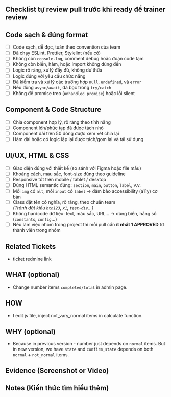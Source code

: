 ## Checklist tự review pull trước khi ready để trainer review

##  Code sạch & đúng format
- [ ] Code sạch, dễ đọc, tuân theo convention của team
- [ ] Đã chạy ESLint, Prettier, Stylelint (nếu có)
- [ ] Không còn `console.log`, comment debug hoặc đoạn code tạm
- [ ] Không còn biến, hàm, hoặc import không dùng đến
- [ ] Logic rõ ràng, xử lý đầy đủ, không dư thừa
- [ ] Logic đúng với yêu cầu chức năng
- [ ] Đã kiểm tra và xử lý các trường hợp `null`, `undefined`, và `error`
- [ ] Nếu dùng `async/await`, đã bọc trong `try/catch`
- [ ] Không để promise treo (`unhandled promise`) hoặc lỗi silent

## Component & Code Structure
- [ ] Chia component hợp lý, rõ ràng theo tính năng
- [ ] Component lớn/phức tạp đã được tách nhỏ
- [ ] Component dài trên 50 dòng được xem xét chia lại
- [ ] Hàm dài hoặc có logic lặp lại được tách/gom lại và tái sử dụng

## UI/UX, HTML & CSS
- [ ] Giao diện đúng với thiết kế (so sánh với Figma hoặc file mẫu)
- [ ] Khoảng cách, màu sắc, font-size đúng theo guideline
- [ ] Responsive tốt trên mobile / tablet / desktop
- [ ] Dùng HTML semantic đúng: `section`, `main`, `button`, `label`, v.v.
- [ ] Mỗi `img` có `alt`, mỗi `input` có `label` → đảm bảo accessibility (a11y) cơ bản
- [ ] Class đặt tên có nghĩa, rõ ràng, theo chuẩn team  
  _(Tránh đặt kiểu `btn123`, `x1`, `test-div`...)_
- [ ] Không hardcode dữ liệu: text, màu sắc, URL... → dùng biến, hằng số (`constants`, `config`...)
- [ ] Nếu làm việc nhóm trong project thì mỗi pull cần **ít nhất 1 APPROVED** từ thành viên trong nhóm

## Related Tickets
- ticket redmine link

## WHAT (optional)
- Change number items `completed/total` in admin page.

## HOW
- I edit js file, inject not_vary_normal items in calculate function.

## WHY (optional)
- Because in previous version - number just depends on `normal` items. But in new version, we have `state` and `confirm_state` depends on both `normal` + `not_normal` items.

## Evidence (Screenshot or Video)


## Notes (Kiến thức tìm hiểu thêm)
